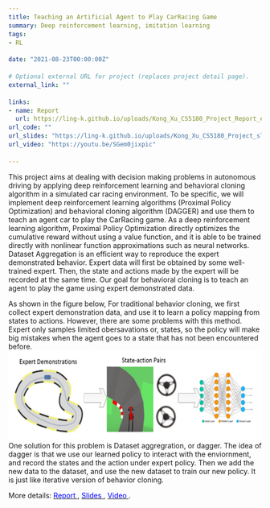 ```yaml
---
title: Teaching an Artificial Agent to Play CarRacing Game 
summary: Deep reinforcement learning, imitation learning  
tags:
- RL

date: "2021-08-23T00:00:00Z"

# Optional external URL for project (replaces project detail page).
external_link: "" 

links:
- name: Report
  url: https://ling-k.github.io/uploads/Kong_Xu_CS5180_Project_Report_edited.pdf
url_code: ""
url_slides: "https://ling-k.github.io/uploads/Kong_Xu_CS5180_Project_slides.pdf"
url_video: "https://youtu.be/SGem0jixpic" 

--- 
```


This project aims at dealing with decision making problems in autonomous driving by applying deep reinforcement
learning and behavioral cloning algorithm in a simulated car
racing environment. To be specific, we will implement deep
reinforcement learning algorithms (Proximal Policy Optimization) and behavioral cloning algorithm (DAGGER) and
use them to teach an agent car to play the CarRacing game.
As a deep reinforcement learning algorithm, Proximal
Policy Optimization directly optimizes the cumulative reward without using a value function, and it is able to be
trained directly with nonlinear function approximations such
as neural networks. Dataset Aggregation is an efficient way
to reproduce the expert demonstrated behavior. Expert data
will first be obtained by some well-trained expert. Then, the
state and actions made by the expert will be recorded at the
same time. Our goal for behavioral cloning is to teach an
agent to play the game using expert demonstrated data.

As shown in the figure below, For traditional behavior cloning, we first collect expert demonstration data, and use it to learn a policy mapping from states to actions. However, there are some problems with this method. Expert only samples limited obersavations or, states, so the policy will make big mistakes when the agent goes to a state that has not been encountered before.
![Car Image](scheme_dagger.png)
One solution for this problem is Dataset aggregration, or dagger.  The idea of dagger is that we use our learned policy to interact with the enviornment, and record the states and the action under expert policy. Then we add the new data to the dataset, and use the new dataset to train our new policy. It is just like iterative version of behavior cloning.

 
More details: [<span style="color:blue"> Report </span>](https://ling-k.github.io/uploads/Kong_Xu_CS5180_Project_Report_edited.pdf), [<span style="color:blue"> Slides </span>](https://ling-k.github.io/uploads/Kong_Xu_CS5180_Project_slides.pdf),  [<span style="color:blue"> Video </span>](https://youtu.be/SGem0jixpic). 



   
